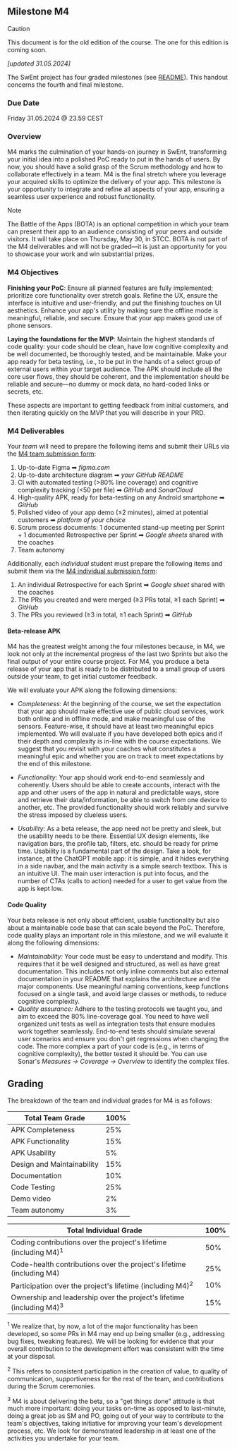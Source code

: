  ## Milestone M4

> [!CAUTION]  
> This document is for the old edition of the course.
> The one for this edition is coming soon.

 _[updated 31.05.2024]_

 The SwEnt project has four graded milestones (see [README](../README.md)). This handout concerns the fourth and final milestone.

 ### Due Date

 Friday 31.05.2024 @ 23.59 CEST

 ### Overview

M4 marks the culmination of your hands-on journey in SwEnt, transforming your initial idea into a polished PoC ready to put in the hands of users. By now, you should have a solid grasp of the Scrum methodology and how to collaborate effectively in a team. M4 is the final stretch where you leverage your acquired skills to optimize the delivery of your app. This milestone is your opportunity to integrate and refine all aspects of your app, ensuring a seamless user experience and robust functionality.

>[!NOTE]
> The Battle of the Apps (BOTA) is an optional competition in which your team can present their app to an audience consisting of your peers and outside visitors. It will take place on Thursday, May 30, in STCC. BOTA is not part of the M4 deliverables and will not be graded&mdash;it is just an opportunity for you to showcase your work and win substantial prizes.

 ### M4 Objectives

 __Finishing your PoC__: Ensure all planned features are fully implemented; prioritize core functionality over stretch goals. Refine the UX, ensure the interface is intuitive and user-friendly, and put the finishing touches on UI aesthetics. Enhance your app's utility by making sure the offline mode is meaningful, reliable, and secure. Ensure that your app makes good use of phone sensors.

 __Laying the foundations for the MVP__: Maintain the highest standards of code quality: your code should be clean, have low cognitive complexity and be well documented, be thoroughly tested, and be maintainable.  Make your app ready for beta testing, i.e., to be put in the hands of a select group of external users within your target audience. The APK should include all the core user flows, they should be coherent, and the implementation should be reliable and secure&mdash;no dummy or mock data, no hard-coded links or secrets, etc.

These aspects are important to getting feedback from initial customers, and then iterating quickly on the MVP that you will describe in your PRD.

 ### M4 Deliverables

 Your _team_ will need to prepare the following items and submit their URLs via the [M4 team submission form](https://moodle.epfl.ch/mod/questionnaire/view.php?id=1297521):

1. Up-to-date Figma ➡︎ _figma.com_
2. Up-to-date architecture diagram ➡︎ _your GitHub README_
3. CI with automated testing (>80% line coverage) and cognitive complexity tracking (<50 per file) ➡︎ _GitHub_ and _SonarCloud_
4. High-quality APK, ready for beta-testing on any Android smartphone ➡︎ _GitHub_
5. Polished video of your app demo (≤2 minutes), aimed at potential customers ➡︎ _platform of your choice_
6. Scrum process documents: 1 documented stand-up meeting per Sprint + 1 documented Retrospective per Sprint ➡︎ _Google sheets_ shared with the coaches
7. Team autonomy

Additionally, each _individual_ student must prepare the following items and submit them via the [M4 individual submission form](https://moodle.epfl.ch/mod/questionnaire/view.php?id=1297537): 

1. An individual Retrospective for each Sprint ➡︎ _Google sheet_ shared with the coaches
2. The PRs you created and were merged (≥3 PRs total, ≥1 each Sprint) ➡︎ _GitHub_
3. The PRs you reviewed (≥3 in total, ≥1 each Sprint) ➡︎ _GitHub_

#### Beta-release APK

M4 has the greatest weight among the four milestones because, in M4, we look not only at the incremental progress of the last two Sprints but also the final output of your entire course project. For M4, you produce a beta release of your app that is ready to be distributed to a small group of users outside your team, to get initial customer feedback.

We will evaluate your APK along the following dimensions:

* *Completeness*: At the beginning of the course, we set the expectation that your app should make effective use of public cloud services, work both online and in offline mode, and make meaningful use of the sensors. Feature-wise, it should have at least two meaningful epics implemented. We will evaluate if you have developed both epics and if their depth and complexity is in-line with the course expectations. We suggest that you revisit with your coaches what constitutes a meaningful epic and whether you are on track to meet expectations by the end of this milestone.

* *Functionality*: Your app should work end-to-end seamlessly and coherently. Users should be able to create accounts, interact with the app and other users of the app in natural and predictable ways, store and retrieve their data/information, be able to switch from one device to another, etc. The provided functionality should work reliably and survive the stress imposed by clueless users. 

* *Usability*: As a beta release, the app need not be pretty and sleek, but the usability needs to be there. Essential UX design elements, like navigation bars, the profile tab, filters, etc. should be ready for prime time. Usability is a fundamental part of the design.  Take a look, for instance, at the ChatGPT mobile app: it is simple, and it hides everything in a side navbar, and the main activity is a simple search textbox. This is an intuitive UI. The main user interaction is put into focus, and the number of CTAs (calls to action) needed for a user to get value from the app is kept low.


#### Code Quality

Your beta release is not only about efficient, usable functionality but also about a maintainable code base that can scale beyond the PoC. Therefore, code quality plays an important role in this milestone, and we will evaluate it along the following dimensions:

* *Maintainability:* Your code must be easy to understand and modify. This requires that it be well designed and structured, as well as have great documentation. This includes not only inline comments but also external documentation in your README that explains the architecture and the major components. Use meaningful naming conventions, keep functions focused on a single task, and avoid large classes or methods, to reduce cognitive complexity.
* *Quality assurance:* Adhere to the testing protocols we taught you, and aim to exceed the 80% line-coverage goal. You need to have well organized unit tests as well as integration tests that ensure modules work together seamlessly. End-to-end tests should simulate several user scenarios and ensure you don't get regressions when changing the code. The more complex a part of your code is (e.g., in terms of cognitive complexity), the better tested it should be. You can use Sonar's _Measures → Coverage → Overview_ to identify the complex files. 

## Grading

The breakdown of the team and individual grades for M4 is as follows:

| **Total Team Grade**        | **100%** |
|-----------------------------|----------|
| APK Completeness            | 25%      |
| APK Functionality           | 15%      |
| APK Usability               | 5%       |
| Design and Maintainability  | 15%      |
| Documentation               | 10%      |
| Code Testing                | 25%      |
| Demo video                  | 2%       |
| Team autonomy               | 3%       |

| **Total Individual Grade**                                                      | **100%** |
|---------------------------------------------------------------------------------|----------|
| Coding contributions over the project's lifetime (including M4)<sup>1</sup>     | 50%      |
| Code-health contributions over the project's lifetime (including M4)            | 25%      |
| Participation over the project's lifetime (including M4)<sup>2</sup>            | 10%      |
| Ownership and leadership over the project's lifetime (including M4)<sup>3</sup> | 15%      |

<sup>1</sup>
We realize that, by now, a lot of the major functionality has been developed, so some PRs in M4 may end up being smaller (e.g., addressing bug fixes, tweaking features).
We will be looking for evidence that your overall contribution to the development effort was consistent with the time at your disposal.

<sup>2</sup>
This refers to consistent participation in the creation of value, to quality of communication, supportiveness for the rest of the team, and contributions during the Scrum ceremonies.

<sup>3</sup>
M4 is about delivering the beta, so a "get things done" attitude is that much more important: doing your tasks on-time as opposed to last-minute, doing a great job as SM and PO, going out of your way to contribute to the team's objectives, taking initiative for improving your team's development process, etc. We look for demonstrated leadership in at least one of the activities you undertake for your team.
